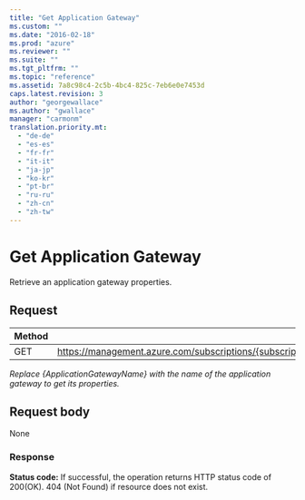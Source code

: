 ```yaml
---
title: "Get Application Gateway"
ms.custom: ""
ms.date: "2016-02-18"
ms.prod: "azure"
ms.reviewer: ""
ms.suite: ""
ms.tgt_pltfrm: ""
ms.topic: "reference"
ms.assetid: 7a8c98c4-2c5b-4bc4-825c-7eb6e0e7453d
caps.latest.revision: 3
author: "georgewallace"
ms.author: "gwallace"
manager: "carmonm"
translation.priority.mt: 
  - "de-de"
  - "es-es"
  - "fr-fr"
  - "it-it"
  - "ja-jp"
  - "ko-kr"
  - "pt-br"
  - "ru-ru"
  - "zh-cn"
  - "zh-tw"
---
```

# Get Application Gateway
Retrieve an application gateway properties.  
  
## Request  
  
|Method|Request URI|  
|------------|-----------------|  
|GET|https://management.azure.com/subscriptions/{subscriptionId}/resourceGroups/{resourceGroupName}/providers/Microsoft.Network/applicationGateways/{applicationGatewayName}|  
  
 *Replace {ApplicationGatewayName} with the name of the application gateway to get its properties.*  
  
## Request body  
 None  
  
### Response  
 **Status code:** If successful, the operation returns HTTP status code of 200(OK). 404 (Not Found) if resource does not exist.